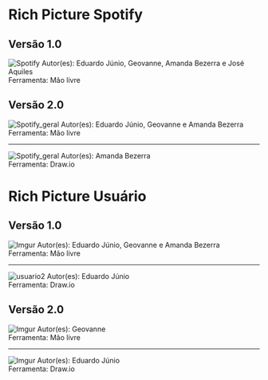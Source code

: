 # Rich Picture Spotify

## Versão 1.0

![Spotify](https://i.imgur.com/sCYoFay.png)
Autor(es): Eduardo Júnio, Geovanne, Amanda Bezerra e José Aquiles   
Ferramenta: Mão livre

## Versão 2.0

![Spotify_geral](https://i.imgur.com/U2cOSiV.jpg)
Autor(es): Eduardo Júnio, Geovanne e Amanda Bezerra   
Ferramenta: Mão livre

------

![Spotify_geral](https://i.imgur.com/5fKxpQU.png)
Autor(es): Amanda Bezerra               
Ferramenta: Draw.io

# Rich Picture Usuário

## Versão 1.0

![Imgur](https://i.imgur.com/G25cP4y.jpg)
Autor(es): Eduardo Júnio, Geovanne e Amanda Bezerra   
Ferramenta: Mão livre

------

![usuario2](https://i.imgur.com/RbHh9tx.png)
Autor(es): Eduardo Júnio    
Ferramenta: Draw.io

## Versão 2.0

![Imgur](https://i.imgur.com/bpmSgBm.jpg)
Autor(es): Geovanne    
Ferramenta: Mão livre

------

![Imgur](https://i.imgur.com/UASwRcO.png)
Autor(es): Eduardo Júnio    
Ferramenta: Draw.io
